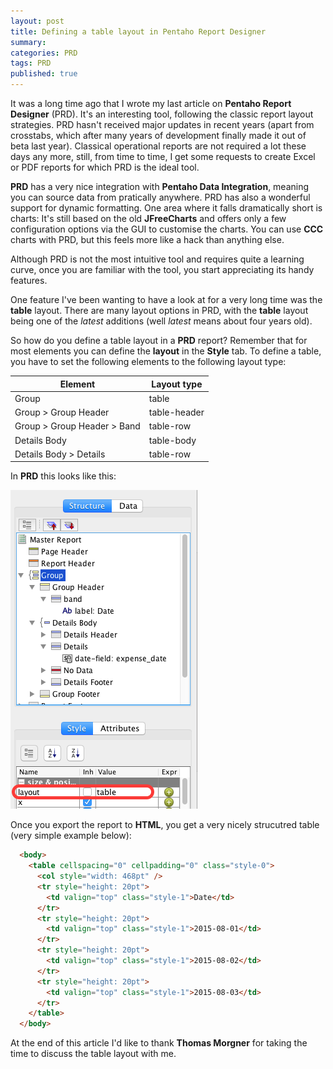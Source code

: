 ```yaml
---
layout: post
title: Defining a table layout in Pentaho Report Designer
summary: 
categories: PRD
tags: PRD
published: true
---
```


It was a long time ago that I wrote my last article on **Pentaho Report Designer** (PRD). It's an interesting tool, following the classic report layout strategies. PRD hasn't received major updates in recent years (apart from crosstabs, which after many years of development finally made it out of beta last year). Classical operational reports are not required a lot these days any more, still, from time to time, I get some requests to create Excel or PDF reports for which PRD is the ideal tool. 

**PRD** has a very nice integration with **Pentaho Data Integration**, meaning you can source data from pratically anywhere. PRD has also a wonderful support for dynamic formatting. One area where it falls dramatically short is charts: It's still based on the old **JFreeCharts** and offers only a few configuration options via the GUI to customise the charts. You can use **CCC** charts with PRD, but this feels more like a hack than anything else.

Although PRD is not the most intuitive tool and requires quite a learning curve, once you are familiar with the tool, you start appreciating its handy features. 

One feature I've been wanting to have a look at for a very long time was the **table** layout. There are many layout options in PRD, with the **table** layout being one of the *latest* additions (well *latest* means about four years old). 

So how do you define a table layout in a **PRD** report? Remember that for most elements you can define the **layout** in the **Style** tab. To define a table, you have to set the following elements to the following layout type:

Element | Layout type
--------|------------
Group | table
Group > Group Header | table-header
Group > Group Header > Band | table-row
Details Body | table-body
Details Body > Details | table-row

In **PRD** this looks like this:

![](/images/prd-table-layout-1.png)

Once you export the report to **HTML**, you get a very nicely strucutred table (very simple example below):


```html
  <body>
    <table cellspacing="0" cellpadding="0" class="style-0">
      <col style="width: 468pt" />
      <tr style="height: 20pt">
        <td valign="top" class="style-1">Date</td>
      </tr>
      <tr style="height: 20pt">
        <td valign="top" class="style-1">2015-08-01</td>
      </tr>
      <tr style="height: 20pt">
        <td valign="top" class="style-1">2015-08-02</td>
      </tr>
      <tr style="height: 20pt">
        <td valign="top" class="style-1">2015-08-03</td>
      </tr>
    </table>
  </body>
```

At the end of this article I'd like to thank **Thomas Morgner** for taking the time to discuss the table layout with me.